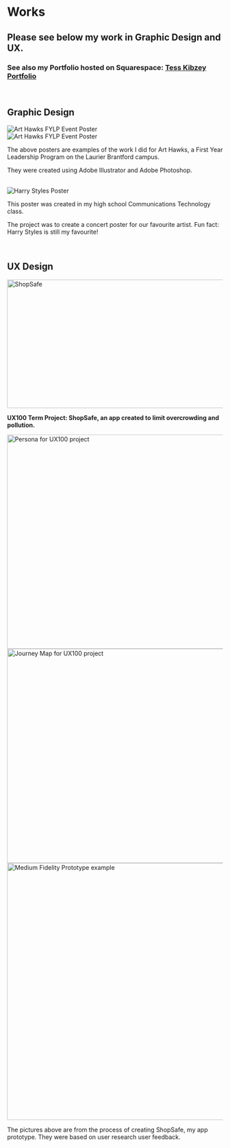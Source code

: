 # Works

## Please see below my work in Graphic Design and UX.

### See also my Portfolio hosted on Squarespace: <a href="https://www.tesskibzey.space/"> Tess Kibzey Portfolio</a>

<br>

## Graphic Design

<img src="art-hawks-march-event-poster.jpg" alt="Art Hawks FYLP Event Poster">

<br>
<img src="art-hawks-ghc-reveal-poster.jpg" alt="Art Hawks FYLP Event Poster">

<br>

The above posters are examples of the work I did for Art Hawks, a First Year Leadership Program on the Laurier Brantford campus.

They were created using Adobe Illustrator and Adobe Photoshop.

<br>

<img src="B73E0BDF-D752-4F96-9784-9E08638DE727_1_105_c.jpeg" alt="Harry Styles Poster">

<br>

This poster was created in my high school Communications Technology class.

The project was to create a concert poster for our favourite artist. Fun fact: Harry Styles is still my favourite!

<br>

## UX Design

<a href="https://youtu.be/XbM-1oLABg4"> <img src="shopsafe ux220.png" height= "300" width= "800" alt= "ShopSafe"> </a>

**UX100 Term Project: ShopSafe, an app created to limit overcrowding and pollution.**
<br>

<img src="PERSONA.png" height= "500" width= "800" alt="Persona for UX100 project">

<br>
<img src="UX100 Journey Map Tess Kibzey.jpg" height= "500" width= "800"  alt="Journey Map for UX100 project">

<br>
<img src="Screen Shot 2020-11-13 at 1.15.07 PM.png" width= "600" alt="Medium Fidelity Prototype example">

<br>

The pictures above are from the process of creating ShopSafe, my app prototype. They were based on user research user feedback.

<br>